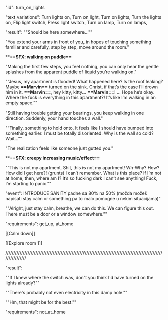 "id": turn_on_lights

"text_variations":
Turn lights on, Turn on light, Turn on lights, Turn the lights on, Flip light switch, Press light switch, Turn on lamp, Turn on lamps,

"result":
""Should be here somewhere..."" 

"You extend your arms in front of you, in hopes of touching something familiar and carefully, step by step, move around the room." 

**==**SFX: walking on puddle==** 

"Making the first few steps, you feel nothing, you can only hear the gentle splashes from the apparent puddle of liquid you’re walking on." 

"“Jesus, my apartment is flooded! What happened here? Is the roof leaking? Maybe **==Marvin==** turned on the sink. Christ, if that’s the case I’ll drown him in it. **==Marvin==**, hey kitty, kitty… **==Marvin==**! … Hope he’s okay. Where the fuck is everything in this apartment?! It’s like I’m walking in an empty space.”"

"Still having trouble getting your bearings, you keep walking in one direction. Suddenly, your hand touches a wall." 

"“Finally, something to hold onto. It feels like I should have bumped into something earlier. I must be totally disoriented. Why is the wall so cold? Wait…”" 

"The realization feels like someone just gutted you."

**==**SFX: creepy increasing music/effect==** 

"“This is not my apartment. Shit, this is not my apartment! Wh-Why? How? How did I get here?! (grunts) I can’t remember. What is this place? If I’m not at home, then, where am I? It’s so fucking dark I can’t see anything! Fuck, I’m starting to panic.""

"event":
INTRODUCE SANITY padne sa 80% na 50% (možda možeš napisati stay calm or something pa to malo pomogne u nekim situacijama)"

""Alright, just stay calm, breathe, we can do this. We can figure this out. There must be a door or a window somewhere.”"

"requirements": get_up, at_home

[[Calm down]]

[[Explore room 1]]

////////////////////////////////////////////////////////////////////////////////////////////////////////////////

"result":

""If I knew where the switch was, don't you think I'd have turned on the lights already?""

""There's probably not even electricity in this damp hole.""

""Hm, that might be for the best.""

"requirements": not_at_home